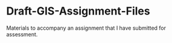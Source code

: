 # Draft-GIS-Assignment-Files
Materials to accompany an assignment that I have submitted for assessment.

